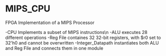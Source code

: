 # MIPS_CPU
FPGA Implementation of a MIPS Processor

-CPU Implements a subset of MIPS instructions\n
-ALU executes 28 different operations
-Reg File containes 32 32-bit registers, with $r0 set to 32'h0 and cannot be overwritten
-Integer_Datapath instantiates both ALU and Reg File and connects them in one module 

